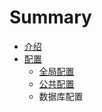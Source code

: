 # Summary

* [介绍](README.md)
* [配置](config/config.md)
   * [全局配置](config/qjpz.md)
   * [公共配置](config/ggpz.md)
   * 数据库配置

